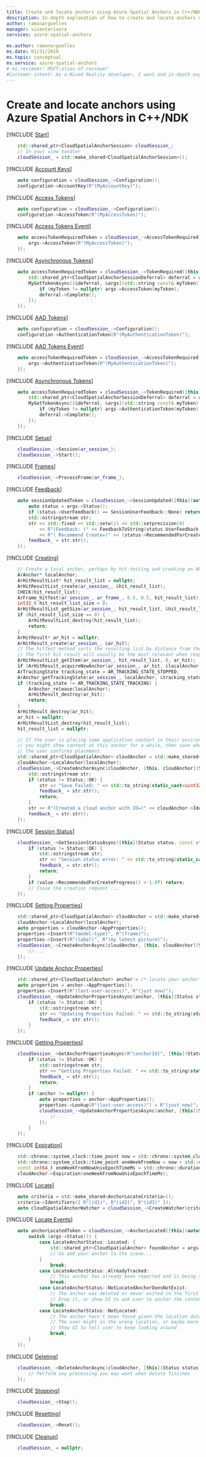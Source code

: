 ```yaml
---
title: Create and locate anchors using Azure Spatial Anchors in C++/NDK | Microsoft Docs
description: In-depth explanation of how to create and locate anchors using Azure Spatial Anchors in C++/NDK.
author: ramonarguelles
manager: vicenterivera
services: azure-spatial-anchors

ms.author: ramonarguelles
ms.date: 01/31/2019
ms.topic: conceptual
ms.service: azure-spatial-anchors
# ms.reviewer: MSFT-alias-of-reviewer
#Customer intent: As a Mixed Reality developer, I want and in-depth explanation of how to create and locate anchors using Azure Spatial Anchors in C++/NDK.
---
```

# Create and locate anchors using Azure Spatial Anchors in C++/NDK

[!INCLUDE [Start](../../../includes/spatial-anchors-create-locate-anchors-start.md)]

```cpp
    std::shared_ptr<CloudSpatialAnchorSession> cloudSession_;
    // In your view handler
    cloudSession_ = std::make_shared<CloudSpatialAnchorSession>();
```

[!INCLUDE [Account Keys](../../../includes/spatial-anchors-create-locate-anchors-account-keys.md)]

```cpp
    auto configuration = cloudSession_->Configuration();
    configuration->AccountKey(R"(MyAccountKey)");
```

[!INCLUDE [Access Tokens](../../../includes/spatial-anchors-create-locate-anchors-access-tokens.md)]

```cpp
    auto configuration = cloudSession_->Configuration();
    configuration->AccessToken(R"(MyAccessToken)");
```

[!INCLUDE [Access Tokens Event](../../../includes/spatial-anchors-create-locate-anchors-access-tokens-event.md)]

```cpp
    auto accessTokenRequiredToken = cloudSession_->AccessTokenRequired([](auto&&, auto&& args) {
        args->AccessToken(R"(MyAccessToken)");
    });
```

[!INCLUDE [Asynchronous Tokens](../../../includes/spatial-anchors-create-locate-anchors-asynchronous-tokens.md)]

```cpp
    auto accessTokenRequiredToken = cloudSession_->TokenRequired([this](auto&&, auto&& args) {
        std::shared_ptr<CloudSpatialAnchorSessionDeferral> deferral = args->GetDeferral();
        MyGetTokenAsync([&deferral, &args](std::string const& myToken) {
            if (myToken != nullptr) args->AccessToken(myToken);
            deferral->Complete();
        });
    });
```

[!INCLUDE [AAD Tokens](../../../includes/spatial-anchors-create-locate-anchors-aad-tokens.md)]

```cpp
    auto configuration = cloudSession_->Configuration();
    configuration->AuthenticationToken(R"(MyAuthenticationToken)");
```

[!INCLUDE [AAD Tokens Event](../../../includes/spatial-anchors-create-locate-anchors-aad-tokens-event.md)]

```cpp
    auto accessTokenRequiredToken = cloudSession_->AccessTokenRequired([](auto&&, auto&& args) {
        args->AuthenticationToken(R"(MyAuthenticationToken)");
    });
```

[!INCLUDE [Asynchronous Tokens](../../../includes/spatial-anchors-create-locate-anchors-asynchronous-tokens.md)]

```cpp
    auto accessTokenRequiredToken = cloudSession_->TokenRequired([this](auto&&, auto&& args) {
        std::shared_ptr<CloudSpatialAnchorSessionDeferral> deferral = args->GetDeferral();
        MyGetTokenAsync([&deferral, &args](std::string const& myToken) {
            if (myToken != nullptr) args->AuthenticationToken(myToken);
            deferral->Complete();
        });
    });
```

[!INCLUDE [Setup](../../../includes/spatial-anchors-create-locate-anchors-setup-non-ios.md)]

```cpp
    cloudSession_->Session(ar_session_);
    cloudSession_->Start();
```

[!INCLUDE [Frames](../../../includes/spatial-anchors-create-locate-anchors-frames.md)]

```cpp
    cloudSession_->ProcessFrame(ar_frame_);
```

[!INCLUDE [Feedback](../../../includes/spatial-anchors-create-locate-anchors-feedback.md)]

```cpp
    auto sessionUpdatedToken = cloudSession_->SessionUpdated([this](auto&&, auto&& args) {
        auto status = args->Status();
        if (status->UserFeedback() == SessionUserFeedback::None) return;
        std::ostringstream str;
        str << std::fixed << std::setw(2) << std::setprecision(0)
            << R"(Feedback: )" << FeedbackToString(status.UserFeedback()) << R"( -)"
            << R"( Recommend Create=)" << (status->RecommendedForCreateProgress() * 100) << R"(%)";
        feedback_ = str.str();
    });
```

[!INCLUDE [Creating](../../../includes/spatial-anchors-create-locate-anchors-creating.md)]

```cpp
    // Create a local anchor, perhaps by hit-testing and creating an ARAnchor
    ArAnchor* localAnchor;
    ArHitResultList* hit_result_list = nullptr;
    ArHitResultList_create(ar_session_, &hit_result_list);
    CHECK(hit_result_list);
    ArFrame_hitTest(ar_session_, ar_frame_, 0.5, 0.5, hit_result_list);
    int32_t hit_result_list_size = 0;
    ArHitResultList_getSize(ar_session_, hit_result_list, &hit_result_list_size);
    if (hit_result_list_size == 0) {
        ArHitResultList_destroy(hit_result_list);
        return;
    }
    ArHitResult* ar_hit = nullptr;
    ArHitResult_create(ar_session_, &ar_hit);
    // The hitTest method sorts the resulting list by distance from the camera, increasing
    // The first hit result will usually be the most relevant when responding to user input
    ArHitResultList_getItem(ar_session_, hit_result_list, 0, ar_hit);
    if (ArHitResult_acquireNewAnchor(ar_session_, ar_hit, &localAnchor) != AR_SUCCESS) return;
    ArTrackingState tracking_state = AR_TRACKING_STATE_STOPPED;
    ArAnchor_getTrackingState(ar_session_, localAnchor, &tracking_state);
    if (tracking_state != AR_TRACKING_STATE_TRACKING) {
        ArAnchor_release(localAnchor);
        ArHitResult_destroy(ar_hit);
        return;
    }
    ArHitResult_destroy(ar_hit);
    ar_hit = nullptr;
    ArHitResultList_destroy(hit_result_list);
    hit_result_list = nullptr;

    // If the user is placing some application content in their environment,
    // you might show content at this anchor for a while, then save when
    // the user confirms placement.
    std::shared_ptr<CloudSpatialAnchor> cloudAnchor = std::make_shared<CloudSpatialAnchor>();
    cloudAnchor->LocalAnchor(localAnchor);
    cloudSession_->CreateAnchorAsync(cloudAnchor, [this, cloudAnchor](Status status) {
        std::ostringstream str;
        if (status != Status::OK) {
            str << "Save Failed: " << std::to_string(static_cast<uint32_t>(status));
            feedback_ = str.str();
            return;
        }
        str << R"(Created a cloud anchor with ID=)" << cloudAnchor->Identifier();
        feedback_ = str.str();
    });
```

[!INCLUDE [Session Status](../../../includes/spatial-anchors-create-locate-anchors-session-status.md)]

```cpp
    cloudSession_->GetSessionStatusAsync([this](Status status, const std::shared_ptr<SessionStatus>& value) {
        if (status != Status::OK) {
            std::ostringstream str;
            str << "Session status error: " << std::to_string(static_cast<uint32_t>(status));
            feedback_ = str.str();
            return;
        }
        if (value->RecommendedForCreateProgress() < 1.0f) return;
        // Issue the creation request ...
    });
```

[!INCLUDE [Setting Properties](../../../includes/spatial-anchors-create-locate-anchors-setting-properties.md)]

```cpp
    std::shared_ptr<CloudSpatialAnchor> cloudAnchor = std::make_shared<CloudSpatialAnchor>();
    cloudAnchor->LocalAnchor(localAnchor);
    auto properties = cloudAnchor->AppProperties();
    properties->Insert(R"(model-type)", R"(frame)");
    properties->Insert(R"(label)", R"(my latest picture)");
    cloudSession_->CreateAnchorAsync(cloudAnchor, [this, cloudAnchor](Status status) {
        // ...
    });
```

[!INCLUDE [Update Anchor Properties](../../../includes/spatial-anchors-create-locate-anchors-updating-properties.md)]

```cpp
    std::shared_ptr<CloudSpatialAnchor> anchor = /* locate your anchor */;
    auto properties = anchor->AppProperties();
    properties->Insert(R"(last-user-access)", R"(just now)");
    cloudSession_->UpdateAnchorPropertiesAsync(anchor, [this](Status status) {
        if (status != Status::OK) {
            std::ostringstream str;
            str << "Updating Properties Failed: " << std::to_string(static_cast<uint32_t>(status));
            feedback_ = str.str();
        }
    });
```

[!INCLUDE [Getting Properties](../../../includes/spatial-anchors-create-locate-anchors-getting-properties.md)]

```cpp
    cloudSession_->GetAnchorPropertiesAsync(R"(anchorId)", [this](Status status, const std::shared_ptr<CloudSpatialAnchor>& anchor) {
        if (status != Status::OK) {
            std::ostringstream str;
            str << "Getting Properties Failed: " << std::to_string(static_cast<uint32_t>(status));
            feedback_ = str.str();
            return;
        }
        if (anchor != nullptr) {
            auto properties = anchor->AppProperties();
            properties->Lookup(R"(last-user-access)") = R"(just now)";
            cloudSession_->UpdateAnchorPropertiesAsync(anchor, [this](Status status) {
                // ...
            });
        }
    });
```

[!INCLUDE [Expiration](../../../includes/spatial-anchors-create-locate-anchors-expiration.md)]

```cpp
    std::chrono::system_clock::time_point now = std::chrono::system_clock::now();
    std::chrono::system_clock::time_point oneWeekFromNow = now + std::chrono::hours(7 * 24);
    const int64_t oneWeekFromNowUnixEpochTimeMs = std::chrono::duration_cast<std::chrono::milliseconds>(oneWeekFromNow.time_since_epoch()).count();
    cloudAnchor->Expiration(oneWeekFromNowUnixEpochTimeMs);
```

[!INCLUDE [Locate](../../../includes/spatial-anchors-create-locate-anchors-locating.md)]

```cpp
    auto criteria = std::make_shared<AnchorLocateCriteria>();
    criteria->Identifiers({ R"(id1)", R"(id2)", R"(id3)" });
    auto cloudSpatialAnchorWatcher = cloudSession_->CreateWatcher(criteria);
```

[!INCLUDE [Locate Events](../../../includes/spatial-anchors-create-locate-anchors-locating-events.md)]

```cpp
    auto anchorLocatedToken = cloudSession_->AnchorLocated([this](auto&&, auto&& args) {
        switch (args->Status()) {
            case LocateAnchorStatus::Located: {
                std::shared_ptr<CloudSpatialAnchor> foundAnchor = args->Anchor();
                // Go add your anchor to the scene...
            }
                break;
            case LocateAnchorStatus::AlreadyTracked:
                // This anchor has already been reported and is being tracked
                break;
            case LocateAnchorStatus::NotLocatedAnchorDoesNotExist:
                // The anchor was deleted or never exited in the first place
                // Drop it, or show UI to ask user to anchor the content anew
                break;
            case LocateAnchorStatus::NotLocated:
                // The anchor hasn't been found given the location data
                // The user might in the wrong location, or maybe more data will help
                // Show UI to tell user to keep looking around
                break;
        }
    });
```

[!INCLUDE [Deleting](../../../includes/spatial-anchors-create-locate-anchors-deleting.md)]

```cpp
    cloudSession_->DeleteAnchorAsync(cloudAnchor, [this](Status status) {
        // Perform any processing you may want when delete finishes
    });
```

[!INCLUDE [Stopping](../../../includes/spatial-anchors-create-locate-anchors-stopping.md)]

```cpp
    cloudSession_->Stop();
```

[!INCLUDE [Resetting](../../../includes/spatial-anchors-create-locate-anchors-resetting.md)]

```cpp
    cloudSession_->Reset();
```

[!INCLUDE [Cleanup](../../../includes/spatial-anchors-create-locate-anchors-cleanup-others.md)]

```cpp
    cloudSession_ = nullptr;
```
